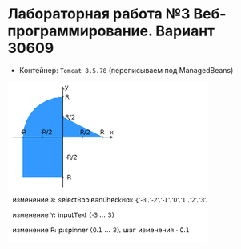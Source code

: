 # Лабораторная работа №3 Веб-программирование. Вариант 30609

* Контейнер: `Tomcat 8.5.78` (переписываем под ManagedBeans)

![Image](./areas.png)
